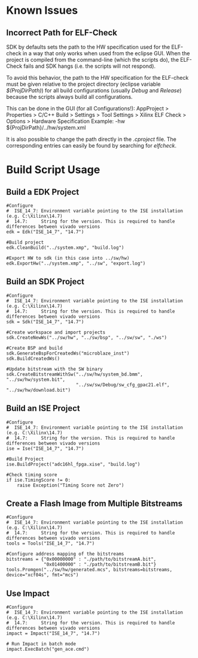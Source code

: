 # Known Issues

## Incorrect Path for ELF-Check
SDK by defaults sets the path to the HW specification used for the ELF-check in a way that only works when used from the eclipse GUI. When the project is compiled from the command-line (which the scripts do), the ELF-Check fails and SDK hangs (i.e. the scripts will not respond).

To avoid this behavior, the path to the HW specification for the ELF-check must be given relative to the project directory (eclipse variable *$(ProjDirPath)*) for all build configurations (usually *Debug* and *Release*) because the scripts always build all configurations.

This can be done in the GUI (for all Configurations!):
AppProject > Properties > C/C++ Build > Settings > Tool Settings > Xilinx ELF Check > Options > Hardware Specification
Example: -hw ${ProjDirPath}/../hw/system.xml

It is also possible to change the path directly in the *.cproject* file. The corresponding entries can easily be found by searching for *elfcheck*.

# Build Script Usage

## Build a EDK Project
```
#Configure
#  ISE_14_7: Environment variable pointing to the ISE installation (e.g. C:\Xilinx\14.7)
#  14.7:     String for the version. This is required to handle differences between vivado versions
edk = Edk("ISE_14_7", "14.7")

#Build project
edk.CleanBuild("../system.xmp", "build.log")

#Export HW to sdk (in this case into ../sw/hw)
edk.ExportHw("../system.xmp", "../sw", "export.log")
```


## Build an SDK Project
```
#Configure
#  ISE_14_7: Environment variable pointing to the ISE installation (e.g. C:\Xilinx\14.7)
#  14.7:     String for the version. This is required to handle differences between vivado versions
sdk = Sdk("ISE_14_7", "14.7")

#Create workspace and import projects
sdk.CreateNewWs("../sw/hw", "../sw/bsp", "../sw/sw", "./ws")
                           
#Create BSP and build
sdk.GenerateBspForCreatedWs("microblaze_inst")
sdk.BuildCreatedWs()

#Update bitstream with the SW binary
sdk.CreateBitstreamWithSw("../sw/hw/system_bd.bmm", "../sw/hw/system.bit",
                          "../sw/sw/Debug/sw_cfg_gpac21.elf", "../sw/hw/download.bit")
```

## Build an ISE Project
```
#Configure
#  ISE_14_7: Environment variable pointing to the ISE installation (e.g. C:\Xilinx\14.7)
#  14.7:     String for the version. This is required to handle differences between vivado versions
ise = Ise("ISE_14_7", "14.7")

#Build Project
ise.BuildProject("adc16hl_fpga.xise", "build.log")

#Check timing score
if ise.TimingScore != 0:
    raise Exception("Timing Score not Zero")
```

## Create a Flash Image from Multiple Bitstreams
```
#Configure
#  ISE_14_7: Environment variable pointing to the ISE installation (e.g. C:\Xilinx\14.7)
#  14.7:     String for the version. This is required to handle differences between vivado versions
tools = Tools("ISE_14_7", "14.7")

#Configure address mapping of the bitstreams
bitstreams = {"0x00000000" : "./path/to/bitstreamA.bit",
              "0x01400000" : "./path/to/bitstreamB.bit"}
tools.Promgen("../sw/hw/generated.mcs", bitstreams=bitstreams, device="xcf04s", fmt="mcs")
```


## Use Impact
```
#Configure
#  ISE_14_7: Environment variable pointing to the ISE installation (e.g. C:\Xilinx\14.7)
#  14.7:     String for the version. This is required to handle differences between vivado versions
impact = Impact("ISE_14_7", "14.7")

# Run Impact in batch mode
impact.ExecBatch("gen_ace.cmd")



